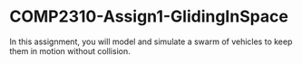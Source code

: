 # COMP2310-Assign1-GlidingInSpace
In this assignment, you will model and simulate a swarm of vehicles to keep them in motion without collision.
